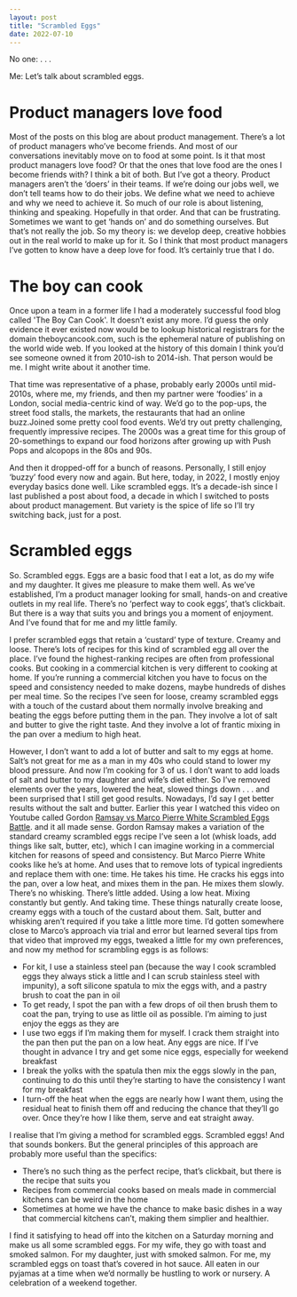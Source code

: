 ```yaml
---
layout: post
title: "Scrambled Eggs"
date: 2022-07-10
---
```


No one: . . . 

Me: Let’s talk about scrambled eggs.

# Product managers love food

Most of the posts on this blog are about product management. There’s a lot of product managers who’ve become friends. And most of our conversations inevitably move on to food at some point. Is it that most product managers love food? Or that the ones that love food are the ones I become friends with? I think a bit of both. But I’ve got a theory. Product managers aren’t the ‘doers’ in their teams. If we’re doing our jobs well, we don’t tell teams how to do their jobs. We define what we need to achieve and why we need to achieve it. So much of our role is about listening, thinking and speaking. Hopefully in that order. And that can be frustrating. Sometimes we want to get ‘hands on’ and do something ourselves. But that’s not really the job. So my theory is: we develop deep, creative hobbies out in the real world to make up for it. So I think that most product managers I’ve gotten to know have a deep love for food. It’s certainly true that I do.

# The boy can cook

Once upon a team in a former life I had a moderately successful food blog called 'The Boy Can Cook'. It doesn’t exist any more. I’d guess the only evidence it ever existed now would be to lookup historical registrars for the domain theboycancook.com, such is the ephemeral nature of publishing on the world wide web. If you looked at the history of this domain I think you’d see someone owned it from 2010-ish to 2014-ish. That person would be me. I might write about it another time. 

That time was representative of a phase, probably early 2000s until mid-2010s, where me, my friends, and then my partner were ‘foodies’ in a London, social media-centric kind of way. We’d go to the pop-ups, the street food stalls, the markets, the restaurants that had an online buzz.Joined some pretty cool food events. We’d try out pretty challenging, frequently impressive recipes. The 2000s was a great time for this group of 20-somethings to expand our food horizons after growing up with Push Pops and alcopops in the 80s and 90s. 

And then it dropped-off for a bunch of reasons. Personally, I still enjoy ‘buzzy’ food every now and again. But here, today, in 2022, I mostly enjoy everyday basics done well. Like scrambled eggs. It’s a decade-ish since I last published a post about food, a decade in which I switched to posts about product management. But variety is the spice of life so I’ll try switching back, just for a post. 

# Scrambled eggs

So. Scrambled eggs. Eggs are a basic food that I eat a lot, as do my wife and my daughter. It gives me pleasure to make them well. As we’ve established, I’m a product manager looking for small, hands-on and creative outlets in my real life. There’s no ‘perfect way to cook eggs’, that’s clickbait. But there is a way that suits you and brings you a moment of enjoyment. And I’ve found that for me and my little family.

I prefer scrambled eggs that retain a ‘custard’ type of texture. Creamy and loose. There’s lots of recipes for this kind of scrambled egg all over the place. I’ve found the highest-ranking recipes are often from professional cooks. But cooking in a commercial kitchen is very different to cooking at home. If you’re running a commercial kitchen you have to focus on the speed and consistency needed to make dozens, maybe hundreds of dishes per meal time. So the recipes I’ve seen for loose, creamy scrambled eggs with a touch of the custard about them normally involve breaking and beating the eggs before putting them in the pan. They involve a lot of salt and butter to give the right taste. And they involve a lot of frantic mixing in the pan over a medium to high heat. 

However, I don’t want to add a lot of butter and salt to my eggs at home. Salt’s not great for me as a man in my 40s who could stand to lower my blood pressure. And now I’m cooking for 3 of us. I don’t want to add loads of salt and butter to my daughter and wife’s diet either. So I’ve removed elements over the years, lowered the heat, slowed things down . . . and been surprised that I still get good results. Nowadays, I’d say I get better results without the salt and butter. Earlier this year I watched this video on Youtube called Gordon [Ramsay vs Marco Pierre White Scrambled Eggs Battle](https://www.youtube.com/watch?v=3s5G1lr61VQ&list=PLYEO720lT4OIiKm1ciRud_B4b7pP4Qqom&index=11). and it all made sense. Gordon Ramsay makes a variation of the standard creamy scrambled eggs recipe I’ve seen a lot (whisk loads, add things like salt, butter, etc), which I can imagine working in a commercial kitchen for reasons of speed and consistency. But Marco Pierre White cooks like he’s at home. And uses that to remove lots of typical ingredients and replace them with one: time. He takes his time. He cracks his eggs into the pan, over a low heat, and mixes them in the pan. He mixes them slowly. There’s no whisking. There’s little added. Using a low heat. Mixing constantly but gently. And taking time. These things naturally create loose, creamy eggs with a touch of the custard about them. Salt, butter and whisking aren’t required if you take a little more time. I’d gotten somewhere close to Marco’s approach via trial and error but learned several tips from that video that improved my eggs, tweaked a little for my own preferences, and now my method for scrambling eggs is as follows:

- For kit, I use a stainless steel pan (because the way I cook scrambled eggs they always stick a little and I can scrub stainless steel with impunity), a soft silicone spatula to mix the eggs with, and a pastry brush to coat the pan in oil
- To get ready, I spot the pan with a few drops of oil then brush them to coat the pan, trying to use as little oil as possible. I’m aiming to just enjoy the eggs as they are
- I use two eggs if I’m making them for myself. I crack them straight into the pan then put the pan on a low heat. Any eggs are nice. If I’ve thought in advance I try and get some nice eggs, especially for weekend breakfast
- I break the yolks with the spatula then mix the eggs slowly in the pan, continuing to do this until they’re starting to have the consistency I want for my breakfast
- I turn-off the heat when the eggs are nearly how I want them, using the residual heat to finish them off and reducing the chance that they’ll go over. Once they’re how I like them, serve and eat straight away.

I realise that I’m giving a method for scrambled eggs. Scrambled eggs! And that sounds bonkers. But the general principles of this approach are probably more useful than the specifics:

- There’s no such thing as the perfect recipe, that’s clickbait, but there is the recipe that suits you
- Recipes from commercial cooks based on meals made in commercial kitchens can be weird in the home
- Sometimes at home we have the chance to make basic dishes in a way that commercial kitchens can’t, making them simplier and healthier.

I find it satisfying to head off into the kitchen on a Saturday morning and make us all some scrambled eggs. For my wife, they go with toast and smoked salmon. For my daughter, just with smoked salmon. For me, my scrambled eggs on toast that’s covered in hot sauce. All eaten in our pyjamas at a time when we’d normally be hustling to work or nursery. A celebration of a weekend together.
